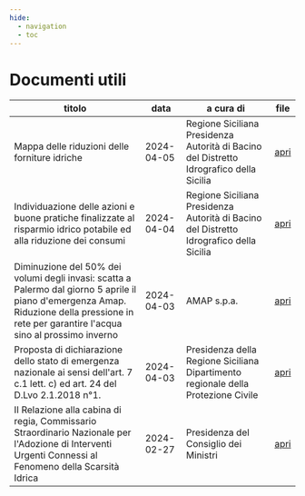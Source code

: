 ```yaml
---
hide:
  - navigation
  - toc
---
```


# Documenti utili

| titolo | data | a cura di | file |
| --- | --- | --- | --- |
| Mappa delle riduzioni delle forniture idriche | 2024-04-05 | Regione Siciliana Presidenza Autorità di Bacino del Distretto Idrografico della Sicilia | [apri](2024-04-05_mappa-riduzioni-forniture-idriche.pdf) |
| Individuazione delle azioni e buone pratiche finalizzate al risparmio idrico potabile ed alla riduzione dei consumi | 2024-04-04 | Regione Siciliana Presidenza Autorità di Bacino del Distretto Idrografico della Sicilia | [apri](risparmio_idrico_azioni_pratiche.pdf) |
| Diminuzione del 50% dei volumi degli invasi: scatta a Palermo dal giorno 5 aprile il piano d'emergenza Amap. Riduzione della pressione in rete per garantire l'acqua sino al prossimo inverno | 2024-04-03 | AMAP s.p.a. | [apri](diminuzione_volumi_invasi_piano_emergenza_amap_palermo.pdf) |
| Proposta di dichiarazione dello stato di emergenza nazionale ai sensi dell'art. 7 c.1 lett. c) ed art. 24 del D.Lvo 2.1.2018 n°1. | 2024-04-03 | Presidenza della Regione Siciliana Dipartimento regionale della Protezione Civile | [apri](emergenza_nazionale_art7e24_dlvo2018n1.pdf) |
| II Relazione alla cabina di regia, Commissario Straordinario Nazionale per l'Adozione di Interventi Urgenti Connessi al Fenomeno della Scarsità Idrica | 2024-02-27 | Presidenza del Consiglio dei Ministri | [apri](relazione_cabina-regia_commissario-straordinario-nazionale_interventi-scarsita-idrica.pdf) |

